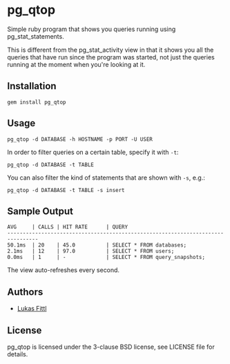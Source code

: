 # pg_qtop

Simple ruby program that shows you queries running using pg_stat_statements.

This is different from the pg_stat_activity view in that it shows you all the queries
that have run since the program was started, not just the queries running at the moment
when you're looking at it.

## Installation

```
gem install pg_qtop
```

## Usage

```
pg_qtop -d DATABASE -h HOSTNAME -p PORT -U USER
```

In order to filter queries on a certain table, specify it with `-t`:

```
pg_qtop -d DATABASE -t TABLE
```

You can also filter the kind of statements that are shown with `-s`, e.g.:

```
pg_qtop -d DATABASE -t TABLE -s insert
```

## Sample Output

```
AVG     | CALLS | HIT RATE      | QUERY
--------------------------------------------------------------------------------
50.1ms  | 20    | 45.0          | SELECT * FROM databases;
2.1ms   | 12    | 97.0          | SELECT * FROM users;
0.0ms   | 1     | -             | SELECT * FROM query_snapshots;
```

The view auto-refreshes every second.

## Authors

- [Lukas Fittl](https://github.com/lfittl)

## License

pg_qtop is licensed under the 3-clause BSD license, see LICENSE file for details.
